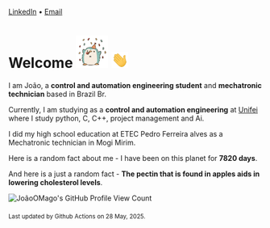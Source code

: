 [LinkedIn](https://www.linkedin.com/in/joão-pedro-gozzoli-b95641301/) &bull;
[Email](joaopedrogozzoli@gmail.com)

# Welcome <img src="happy.gif" height="64px" /> <img src="wave.gif" height="32px" />

I am João, a  **control and automation engineering student** and **mechatronic technician** based in Brazil Br.

Currently, I am studying as a **control and automation engineering** at [Unifei](https://unifei.edu.br) where I study python, C, C++, project management and Ai.

I did my high school education at ETEC Pedro Ferreira alves as a Mechatronic technician in Mogi Mirim.

Here is a random fact about me - I have been on this planet for **7820 days**.

And here is a just a random fact -  **The pectin that is found in apples aids in lowering cholesterol levels**.

![JoãoOMago's GitHub Profile View Count](https://komarev.com/ghpvc/?username=JoaoOMago)

<sub>Last updated by Github Actions on 28 May, 2025.</sub>
